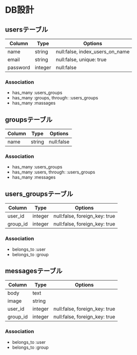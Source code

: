 # DB設計
## usersテーブル
|Column|Type|Options|
|--|--|--|
|name|string|null:false, index_users_on_name|
|email|string|null:false, unique: true|
|password|integer|null:false|

### Association
- has_many :users_groups
- has_many :groups, through: :users_groups
- has_many :massages

## groupsテーブル
|Column|Type|Options|
|--|--|--|
|name|string|null:false|

### Association
- has_many :users_groups
- has_many :users, through: :users_groups
- has_many :messages

## users_groupsテーブル
|Column|Type|Options|
|--|--|--|
|user_id|integer|null:false, foreign_key: true|
|group_id|integer|null:false, foreign_key: true|

### Association
- belongs_to :user
- belongs_to :group

## messagesテーブル
|Column|Type|Options|
|--|--|--|
|body|text| |
|image|string| |
|user_id|integer|null:false, foreign_key: true|
|group_id|integer|null:false, foreign_key: true|

### Association
- belongs_to :user
- belongs_to :group

